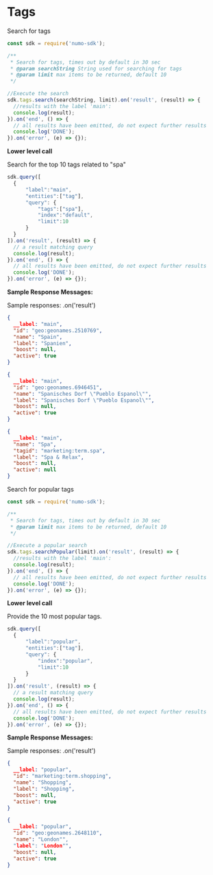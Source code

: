 # Tags

Search for tags

```javascript
const sdk = require('numo-sdk');

/**
 * Search for tags, times out by default in 30 sec
 * @param searchString String used for searching for tags
 * @param limit max items to be returned, default 10
 */

//Execute the search
sdk.tags.search(searchString, limit).on('result', (result) => {
  //results with the label 'main':
  console.log(result);
}).on('end', () => {
  // all results have been emitted, do not expect further results
  console.log('DONE');
}).on('error', (e) => {});
```

__Lower level call__ 

Search for the top 10 tags related to "spa"

```javascript
sdk.query([
  {
      "label":"main",
      "entities":["tag"],
      "query": {
          "tags":["spa"],
          "index":"default",
          "limit":10
      }
  }
]).on('result', (result) => {
  // a result matching query
  console.log(result);
}).on('end', () => {
  // all results have been emitted, do not expect further results
  console.log('DONE');
}).on('error', (e) => {});
```

__Sample Response Messages:__


Sample responses: .on('result') 

```JSON
{
  __label: "main",
  "id": "geo:geonames.2510769",
  "name": "Spain",
  "label": "Spanien",
  "boost": null,
  "active": true
}
```

```JSON
{
  __label: "main",
  "id": "geo:geonames.6946451",
  "name": "Spanisches Dorf \"Pueblo Espanol\"",
  "label": "Spanisches Dorf \"Pueblo Espanol\"",
  "boost": null,
  "active": true
}
```

```JSON
{
  __label: "main",
  "name": "Spa",
  "tagid": "marketing:term.spa",
  "label": "Spa & Relax",
  "boost": null,
  "active": null
}
```

Search for popular tags


```javascript
const sdk = require('numo-sdk');

/**
 * Search for tags, times out by default in 30 sec
 * @param limit max items to be returned, default 10
 */

//Execute a popular search
sdk.tags.searchPopular(limit).on('result', (result) => {
  //results with the label 'main':
  console.log(result);
}).on('end', () => {
  // all results have been emitted, do not expect further results
  console.log('DONE');
}).on('error', (e) => {});
```

__Lower level call__ 

Provide the 10 most popular tags. 

```javascript
sdk.query([
  {
      "label":"popular",
      "entities":["tag"],
      "query": {
          "index":"popular",
          "limit":10
      }
  }
]).on('result', (result) => {
  // a result matching query
  console.log(result);
}).on('end', () => {
  // all results have been emitted, do not expect further results
  console.log('DONE');
}).on('error', (e) => {});
```

__Sample Response Messages:__

Sample responses: .on('result') 

```JSON
{
  __label: "popular",
  "id": "marketing:term.shopping",
  "name": "Shopping",
  "label": "Shopping",
  "boost": null,
  "active": true
}
```
```JSON
{
  __label: "popular",
  "id": "geo:geonames.2648110",
  "name": "London"",
  "label": "London"",
  "boost": null,
  "active": true
}
```

